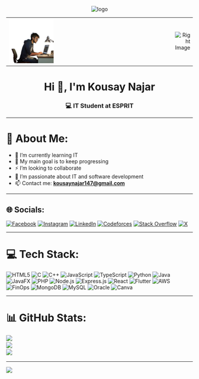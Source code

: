 <p align="center">
  <img src="https://1.bp.blogspot.com/-7A4WynwLsMw/XbBpCXG8fHI/AAAAAAAAMt4/uOa1bpLskYgrwGbllhSu2SDj_Mig8SXJQCLcBGAsYHQ/s1600/2000_600px.gif" alt="logo">
</p>

<!-- Conteneur flex avec grand espace entre les images -->
<table style="width: 100%; border-collapse: collapse; border: none;">
  <tr>
    <td style="text-align: left; width: 30%; border: none;">
      <img src="devImg.png" alt="Left Image" width="200" style="object-fit: contain;">
    </td>
    <td style="width: 100%; border: none;"></td> <!-- Espace au centre -->
    <td style="text-align: right; width: 30%; border: none;">
      <img src="https://github.com/kousay11/kousay11/assets/131978549/c5151cd7-4ae4-4e61-b3f8-36d6240e18fe" 
           alt="Right Image" 
           width="200" 
           style="object-fit: contain;">
    </td>
  </tr>
</table>






<h1 align="center">Hi 👋, I'm Kousay Najar</h1>
<h3 align="center">💻 IT Student at ESPRIT</h3>

---

# 💫 About Me:
- 🔭 I’m currently learning IT  
- 🌱 My main goal is to keep progressing  
- ⚡ I’m looking to collaborate  
- 💬 I’m passionate about IT and software development  
- 📫 Contact me: **kousaynajar147@gmail.com**

---

## 🌐 Socials:
[![Facebook](https://img.shields.io/badge/Facebook-%231877F2.svg?logo=Facebook&logoColor=white)](https://www.facebook.com/kousay.najar.9?locale=fr_FR) 
[![Instagram](https://img.shields.io/badge/Instagram-%23E4405F.svg?logo=Instagram&logoColor=white)](https://instagram.com/kousaynajar) 
[![LinkedIn](https://img.shields.io/badge/LinkedIn-%230077B5.svg?logo=linkedin&logoColor=white)](https://www.linkedin.com/in/kousay-najar-07b5832b4/) 
[![Codeforces](https://img.shields.io/badge/Codeforces-%231F8ACB.svg?logo=codeforces&logoColor=white)](https://codeforces.com/profile/Kousay) 
[![Stack Overflow](https://img.shields.io/badge/-Stackoverflow-FE7A16?logo=stack-overflow&logoColor=white)](https://stackoverflow.com/users/19687087) 
[![X](https://img.shields.io/badge/X-black.svg?logo=X&logoColor=white)](https://x.com/KousayN2122003)

---

# 💻 Tech Stack:
![HTML5](https://img.shields.io/badge/html5-%23E34F26.svg?style=for-the-badge&logo=html5&logoColor=white)
![C](https://img.shields.io/badge/c-%2300599C.svg?style=for-the-badge&logo=c&logoColor=white)
![C++](https://img.shields.io/badge/c++-%2300599C.svg?style=for-the-badge&logo=c%2B%2B&logoColor=white)
![JavaScript](https://img.shields.io/badge/javascript-%23323330.svg?style=for-the-badge&logo=javascript&logoColor=%23F7DF1E)
![TypeScript](https://img.shields.io/badge/typescript-%23007ACC.svg?style=for-the-badge&logo=typescript&logoColor=white)
![Python](https://img.shields.io/badge/python-3670A0?style=for-the-badge&logo=python&logoColor=ffdd54)
![Java](https://img.shields.io/badge/java-%23ED8B00.svg?style=for-the-badge&logo=openjdk&logoColor=white)
![JavaFX](https://img.shields.io/badge/javafx-%23FF0000.svg?style=for-the-badge&logo=javafx&logoColor=white)
![PHP](https://img.shields.io/badge/php-%23777BB4.svg?style=for-the-badge&logo=php&logoColor=white)
![Node.js](https://img.shields.io/badge/node.js-43853D?style=for-the-badge&logo=node.js&logoColor=white)
![Express.js](https://img.shields.io/badge/express.js-%23404d59.svg?style=for-the-badge&logo=express&logoColor=%2361DAFB)
![React](https://img.shields.io/badge/react-%2320232a.svg?style=for-the-badge&logo=react&logoColor=%2361DAFB)
![Flutter](https://img.shields.io/badge/Flutter-%2302569B.svg?style=for-the-badge&logo=Flutter&logoColor=white)
![AWS](https://img.shields.io/badge/AWS-%23FF9900.svg?style=for-the-badge&logo=amazon-aws&logoColor=white)
![FinOps](https://img.shields.io/badge/FINOps-%230075FF.svg?style=for-the-badge&logo=amazon-aws&logoColor=white)
![MongoDB](https://img.shields.io/badge/MongoDB-%234ea94b.svg?style=for-the-badge&logo=mongodb&logoColor=white)
![MySQL](https://img.shields.io/badge/mysql-4479A1.svg?style=for-the-badge&logo=mysql&logoColor=white)
![Oracle](https://img.shields.io/badge/Oracle-F80000?style=for-the-badge&logo=oracle&logoColor=white)
![Canva](https://img.shields.io/badge/Canva-%2300C4CC.svg?style=for-the-badge&logo=Canva&logoColor=white)

---

# 📊 GitHub Stats:
![](https://github-readme-stats.vercel.app/api?username=kousay11&theme=dark&hide_border=false&include_all_commits=true&count_private=true)<br/>
![](https://github-readme-streak-stats.herokuapp.com/?user=kousay11&theme=dark&hide_border=false)<br/>
![](https://github-readme-stats.vercel.app/api/top-langs/?username=kousay11&theme=dark&hide_border=false&include_all_commits=true&count_private=true&layout=compact)

---

[![](https://visitcount.itsvg.in/api?id=kousay11&icon=7&color=12)](https://visitcount.itsvg.in)

